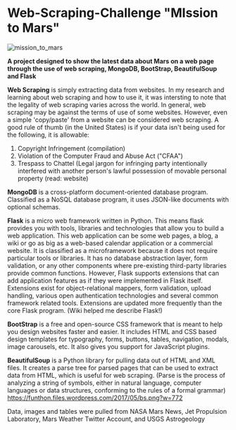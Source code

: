 # Web-Scraping-Challenge "MIssion to Mars"

![mission_to_mars](templates/mission_to_mars.jpg)

**A project designed to show the latest data about Mars on a web page through the use of web scraping, MongoDB, BootStrap, BeautifulSoup and Flask**

**Web Scraping** is simply extracting data from websites.  In my research and learning about web scraping and how to use it, it was intersting to note that the legality of web scraping varies across the world. In general, web scraping may be against the terms of use of some websites.  However, even a simple 'copy/paste' from a website can be considered web scraping.  A good rule of thumb (in the United States) is if your data isn't being used for the following, it is allowable: 
1. Copyright Infringement (compilation)
2. Violation of the Computer Fraud and Abuse Act ("CFAA")
3. Trespass to Chattel (Legal jargon for infringing party intentionally interfered with another person's lawful possession of movable personal property (read: website)

**MongoDB** is a cross-platform document-oriented database program. Classified as a NoSQL database program, it uses JSON-like documents with optional schemas. 

**Flask** is a micro web framework written in Python. This means flask provides you with tools, libraries and technologies that allow you to build a web application. This web application can be some web pages, a blog, a wiki or go as big as a web-based calendar application or a commercial website.  It is classified as a microframework because it does not require particular tools or libraries. It has no database abstraction layer, form validation, or any other components where pre-existing third-party libraries provide common functions. However, Flask supports extensions that can add application features as if they were implemented in Flask itself. Extensions exist for object-relational mappers, form validation, upload handling, various open authentication technologies and several common framework related tools. Extensions are updated more frequently than the core Flask program. (Wiki helped me describe Flask!)

**BootStrap** is a free and open-source CSS framework that is meant to help you design websites faster and easier. It includes HTML and CSS based design templates for typography, forms, buttons, tables, navigation, modals, image carousels, etc. It also gives you support for JavaScript plugins.

**BeautifulSoup** is a Python library for pulling data out of HTML and XML files. It creates a parse tree for parsed pages that can be used to extract data from HTML, which is useful for web scraping.  (Parse is the process of analyzing a string of symbols, either in natural language, computer languages or data structures, conforming to the rules of a formal grammar)
https://funthon.files.wordpress.com/2017/05/bs.png?w=772


Data, images and tables were pulled from NASA Mars News, Jet Propulsion Laboratory, Mars Weather Twitter Account, and USGS Astrogeology

